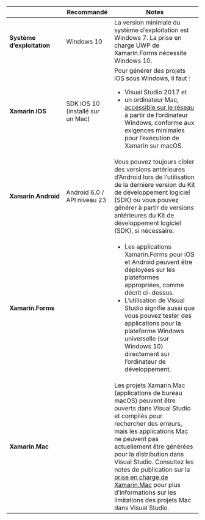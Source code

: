 ||Recommandé|Notes|
|---|---|---|
|**Système d’exploitation**|Windows 10|La version minimale du système d’exploitation est Windows 7. La prise en charge UWP de Xamarin.Forms nécessite Windows 10.
|**Xamarin.iOS**|SDK iOS 10 (installé sur un Mac)|Pour générer des projets iOS sous Windows, il faut :<ul><li>Visual Studio 2017 et</li><li>un ordinateur Mac, <a href="~/ios/get-started/installation/windows/connecting-to-mac/index.md">accessible sur le réseau</a> à partir de l’ordinateur Windows, conforme aux exigences minimales pour l’exécution de Xamarin sur macOS.</li></ul>|
|**Xamarin.Android**|Android 6.0 / API niveau 23|Vous pouvez toujours cibler des versions antérieures d’Android lors de l’utilisation de la dernière version du Kit de développement logiciel (SDK) ou vous pouvez générer à partir de versions antérieures du Kit de développement logiciel (SDK), si nécessaire.|
|**Xamarin.Forms**||<ul><li>Les applications Xamarin.Forms pour iOS et Android peuvent être déployées sur les plateformes appropriées, comme décrit ci-dessus.</li><li>L’utilisation de Visual Studio signifie aussi que vous pouvez tester des applications pour la plateforme Windows universelle (sur Windows 10) directement sur l’ordinateur de développement.</li></ul>|
|**Xamarin.Mac**||Les projets Xamarin.Mac (applications de bureau macOS) peuvent être ouverts dans Visual Studio et compilés pour rechercher des erreurs, mais les applications Mac ne peuvent pas actuellement être générées pour la distribution dans Visual Studio. Consultez les notes de publication sur la <a href="https://developer.xamarin.com/releases/vs/xamarin.vs_4/xamarin.vs_4.2/#Xamarin.Mac_minimum_support.">prise en charge de Xamarin.Mac</a> pour plus d’informations sur les limitations des projets Mac dans Visual Studio.|
